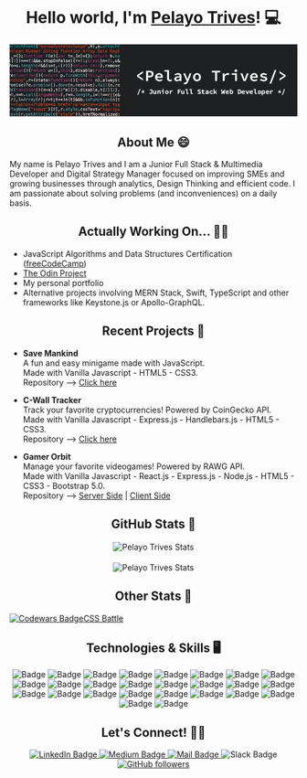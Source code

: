 <style>
  .other-stats {
    display: flex;
    flex-direction: row;
  }
</style>

<h1 align="center">Hello world, I'm <a href="mailto:pelayotrivespozuelo@gmail.com">Pelayo Trives</a>! 💻</h1>

![Banner](https://github.com/pelayotrives/pelayotrives/blob/master/Banner.png?raw=true)

<h2 align="center">About Me 😄</h2> 

My name is Pelayo Trives and I am a Junior Full Stack & Multimedia Developer and Digital Strategy Manager focused on improving SMEs and growing businesses through analytics, Design Thinking and efficient code. I am passionate about solving problems (and inconveniences) on a daily basis.

<h2 align="center">Actually Working On... 👨‍💻</h2>

<ul>
    <li>JavaScript Algorithms and Data Structures Certification (<a href="https://www.freecodecamp.org/">freeCodeCamp</a>)</li>
    <li><a href="https://www.theodinproject.com/">The Odin Project</a></li>
    <li>My personal portfolio</li>
    <li>Alternative projects involving MERN Stack, Swift, TypeScript and other frameworks like Keystone.js or Apollo-GraphQL.</li>
</ul>

<h2 align="center">Recent Projects 🚧</h2>

- <strong>Save Mankind</strong> <br/>
A fun and easy minigame made with JavaScript. <br/>
Made with Vanilla Javascript - HTML5 - CSS3. <br/>
Repository --> <a href="https://github.com/pelayotrives/save-mankind">Click here</a><br/>
    
- <strong>C-Wall Tracker</strong> <br/>
Track your favorite cryptocurrencies! Powered by CoinGecko API. <br/>
Made with Vanilla Javascript - Express.js - Handlebars.js - HTML5 - CSS3. <br/>
Repository --> <a href="https://github.com/pelayotrives/cwall-tracker">Click here</a><br/>
    
- <strong>Gamer Orbit</strong> <br/>
Manage your favorite videogames! Powered by RAWG API. <br/>
Made with Vanilla Javascript - React.js - Express.js - Node.js - HTML5 - CSS3 - Bootstrap 5.0. <br/>
Repository --> <a href="https://github.com/pelayotrives/gamer-orbit-server">Server Side</a> | <a href="https://github.com/pelayotrives/gamer-orbit-client">Client Side</a>

<h2 align="center">GitHub Stats 📖</h2>

<div align="center">
    <img align="center" src="https://github-readme-stats.vercel.app/api?username=pelayotrives&show_icons=true&locale=en&theme=dracula" alt="Pelayo Trives Stats" height="200px" /><br/><br/>
    <img align="center" src="https://github-readme-stats.vercel.app/api/top-langs?username=pelayotrives&show_icons=true&locale=en&layout=compact&theme=dracula" alt="Pelayo Trives Stats" height="200px" />
</div>

<h2 align="center">Other Stats 📖</h2>

<div class="other-stats">
    <a href="https://www.codewars.com/users/pelayotrives">
        <img src="https://www.codewars.com/users/pelayotrives/badges/large" alt="Codewars Badge">
    </a> <br/>
    <a href="https://cssbattle.dev/player/pelayotrives">CSS Battle</a>
</div>

<h2 align="center">Technologies & Skills 🖥️</h2>

<div align="center">
    <img src="https://img.shields.io/badge/html5-%23E34F26.svg?style=for-the-badge&logo=html5&logoColor=white" alt="Badge">
    <img src="https://img.shields.io/badge/css3-%231572B6.svg?style=for-the-badge&logo=css3&logoColor=white" alt="Badge">
    <img src="https://img.shields.io/badge/javascript-%23323330.svg?style=for-the-badge&logo=javascript&logoColor=%23F7DF1E" alt="Badge">
    <img src="https://img.shields.io/badge/php-%23777BB4.svg?style=for-the-badge&logo=php&logoColor=white" alt="Badge">
    <img src="https://img.shields.io/badge/-Arduino-00979D?style=for-the-badge&logo=Arduino&logoColor=white" alt="Badge">
    <img src="https://img.shields.io/badge/markdown-%23000000.svg?style=for-the-badge&logo=markdown&logoColor=white" alt="Badge">
    <img src="https://img.shields.io/badge/Notion-%23000000.svg?style=for-the-badge&logo=notion&logoColor=white" alt="Badge">
    <img src="https://img.shields.io/badge/Postman-FF6C37?style=for-the-badge&logo=postman&logoColor=white" alt="Badge">
    <img src="https://img.shields.io/badge/MongoDB-%234ea94b.svg?style=for-the-badge&logo=mongodb&logoColor=white" alt="Badge">
    <img src="https://img.shields.io/badge/mysql-%2300f.svg?style=for-the-badge&logo=mysql&logoColor=white" alt="Badge">
    <img src="https://img.shields.io/badge/bootstrap-%23563D7C.svg?style=for-the-badge&logo=bootstrap&logoColor=white" alt="Badge">
    <img src="https://img.shields.io/badge/bulma-00D0B1?style=for-the-badge&logo=bulma&logoColor=white" alt="Badge">
    <img src="https://img.shields.io/badge/express.js-%23404d59.svg?style=for-the-badge&logo=express&logoColor=%2361DAFB" alt="Badge">
    <img src="https://img.shields.io/badge/NPM-%23000000.svg?style=for-the-badge&logo=npm&logoColor=white" alt="Badge">
    <img src="https://img.shields.io/badge/node.js-6DA55F?style=for-the-badge&logo=node.js&logoColor=white" alt="Badge">
    <img src="https://img.shields.io/badge/react-%2320232a.svg?style=for-the-badge&logo=react&logoColor=%2361DAFB" alt="Badge">
    <img src="https://img.shields.io/badge/React_Router-CA4245?style=for-the-badge&logo=react-router&logoColor=white" alt="Badge">
    <img src="https://img.shields.io/badge/tailwindcss-%2338B2AC.svg?style=for-the-badge&logo=tailwind-css&logoColor=white" alt="Badge">
    <img src="https://img.shields.io/badge/netlify-%23000000.svg?style=for-the-badge&logo=netlify&logoColor=#00C7B7" alt="Badge">
    <img src="https://img.shields.io/badge/heroku-%23430098.svg?style=for-the-badge&logo=heroku&logoColor=white" alt="Badge">
    <img src="https://img.shields.io/badge/Visual%20Studio%20Code-0078d7.svg?style=for-the-badge&logo=visual-studio-code&logoColor=white" alt="Badge">
    <img src="https://img.shields.io/badge/Codepen-000000?style=for-the-badge&logo=codepen&logoColor=white" alt="Badge">
    <img src="https://img.shields.io/badge/figma-%23F24E1E.svg?style=for-the-badge&logo=figma&logoColor=white" alt="Badge">
    <img src="https://img.shields.io/badge/Framer-black?style=for-the-badge&logo=framer&logoColor=blue" alt="Badge">
    <img src="https://img.shields.io/badge/Proto.io-161637?style=for-the-badge&logo=proto.io&logoColor=00e5ff" alt="Badge">
    <img src="https://img.shields.io/badge/git-%23F05033.svg?style=for-the-badge&logo=git&logoColor=white" alt="Badge">
</div>

<h2 align="center">Let's Connect! 🤙🏽</h2>

<div id="badges" align="center">
  <a href="https://www.linkedin.com/in/pelayo-trives-pozuelo/">
    <img src="https://img.shields.io/badge/LinkedIn-blue?style=for-the-badge&logo=linkedin&logoColor=white" alt="LinkedIn Badge"/>
  </a>
  <a href="https://medium.com/@pelayotrives">
    <img src="https://img.shields.io/badge/Medium-12100E?style=for-the-badge&logo=medium&logoColor=white" alt="Medium Badge"/>
  </a>
  <a href="mailto:pelayotrivespozuelo@gmail.com">
    <img src="https://img.shields.io/badge/Gmail-D14836?style=for-the-badge&logo=gmail&logoColor=white" alt="Mail Badge"/>
  </a>
  <img src="https://img.shields.io/badge/Slack-4A154B?style=for-the-badge&logo=slack&logoColor=white" alt="Slack Badge">
  <a href="https://github.com/pelayotrives">
    <img alt="GitHub followers" src="https://img.shields.io/badge/github-%23121011.svg?style=for-the-badge&logo=github&logoColor=white" alt="Github Badge">
  </a>
</div>